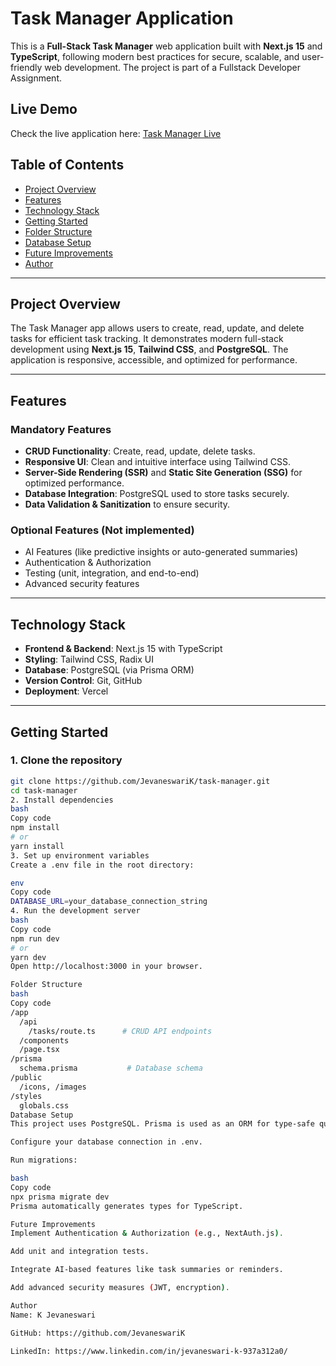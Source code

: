 # Task Manager Application

This is a **Full-Stack Task Manager** web application built with **Next.js 15** and **TypeScript**, following modern best practices for secure, scalable, and user-friendly web development. The project is part of a Fullstack Developer Assignment.

## Live Demo

Check the live application here: [Task Manager Live](https://task-manager-ten-tawny.vercel.app)

## Table of Contents

- [Project Overview](#project-overview)
- [Features](#features)
- [Technology Stack](#technology-stack)
- [Getting Started](#getting-started)
- [Folder Structure](#folder-structure)
- [Database Setup](#database-setup)
- [Future Improvements](#future-improvements)
- [Author](#author)

---

## Project Overview

The Task Manager app allows users to create, read, update, and delete tasks for efficient task tracking. It demonstrates modern full-stack development using **Next.js 15**, **Tailwind CSS**, and **PostgreSQL**. The application is responsive, accessible, and optimized for performance.

---

## Features

### Mandatory Features
- **CRUD Functionality**: Create, read, update, delete tasks.
- **Responsive UI**: Clean and intuitive interface using Tailwind CSS.
- **Server-Side Rendering (SSR)** and **Static Site Generation (SSG)** for optimized performance.
- **Database Integration**: PostgreSQL used to store tasks securely.
- **Data Validation & Sanitization** to ensure security.

### Optional Features (Not implemented)
- AI Features (like predictive insights or auto-generated summaries)
- Authentication & Authorization
- Testing (unit, integration, and end-to-end)
- Advanced security features

---

## Technology Stack

- **Frontend & Backend**: Next.js 15 with TypeScript
- **Styling**: Tailwind CSS, Radix UI
- **Database**: PostgreSQL (via Prisma ORM)
- **Version Control**: Git, GitHub
- **Deployment**: Vercel

---

## Getting Started

### 1. Clone the repository
```bash
git clone https://github.com/JevaneswariK/task-manager.git
cd task-manager
2. Install dependencies
bash
Copy code
npm install
# or
yarn install
3. Set up environment variables
Create a .env file in the root directory:

env
Copy code
DATABASE_URL=your_database_connection_string
4. Run the development server
bash
Copy code
npm run dev
# or
yarn dev
Open http://localhost:3000 in your browser.

Folder Structure
bash
Copy code
/app
  /api
    /tasks/route.ts      # CRUD API endpoints
  /components
  /page.tsx
/prisma
  schema.prisma           # Database schema
/public
  /icons, /images
/styles
  globals.css
Database Setup
This project uses PostgreSQL. Prisma is used as an ORM for type-safe queries.

Configure your database connection in .env.

Run migrations:

bash
Copy code
npx prisma migrate dev
Prisma automatically generates types for TypeScript.

Future Improvements
Implement Authentication & Authorization (e.g., NextAuth.js).

Add unit and integration tests.

Integrate AI-based features like task summaries or reminders.

Add advanced security measures (JWT, encryption).

Author
Name: K Jevaneswari

GitHub: https://github.com/JevaneswariK

LinkedIn: https://www.linkedin.com/in/jevaneswari-k-937a312a0/


